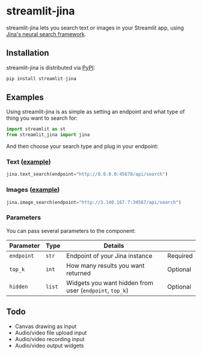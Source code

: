 # streamlit-jina

<!--
![Python package](https://github.com/randyzwitch/streamlit-jina/workflows/Python%20package/badge.svg)

[![Open in Streamlit](https://static.streamlit.io/badges/streamlit_badge_black_white.svg)](https://share.streamlit.io/randyzwitch/streamlit-jina/examples/streamlit_app.py)
-->

streamlit-jina lets you search text or images in your Streamlit app, using [Jina's neural search framework](https://github.com/jina-ai/jina/).

## Installation

streamlit-jina is distributed via [PyPI](https://pypi.org/project/streamlit-jina/):

```python
pip install streamlit-jina
```

## Examples

Using streamlit-jina is as simple as setting an endpoint and what type of thing you want to search for:

```python
import streamlit as st
from streamlit_jina import jina
```

And then choose your search type and plug in your endpoint:

### Text ([example](examples/jina_text.py))

```python
jina.text_search(endpoint="http://0.0.0.0:45678/api/search")
```

<!-- ![](./github/.images/text.png) -->

### Images ([example](examples/jina_image.py))

```python
jina.image_search(endpoint="http://3.140.167.7:34567/api/search")
```

<!-- ![](./github/.images/image.png) -->

### Parameters

You can pass several parameters to the component:

| Parameter  | Type   | Details                                                 |          |
| ---        | ---    | ---                                                     | ---      |
| `endpoint` | `str`  | Endpoint of your Jina instance                          | Required |
| `top_k`    | `int`  | How many results you want returned                      | Optional |
| `hidden`   | `list` | Widgets you want hidden from user (`endpoint`, `top_k`) | Optional |

## Todo

- Canvas drawing as input
- Audio/video file upload input
- Audio/video recording input
- Audio/video output widgets
